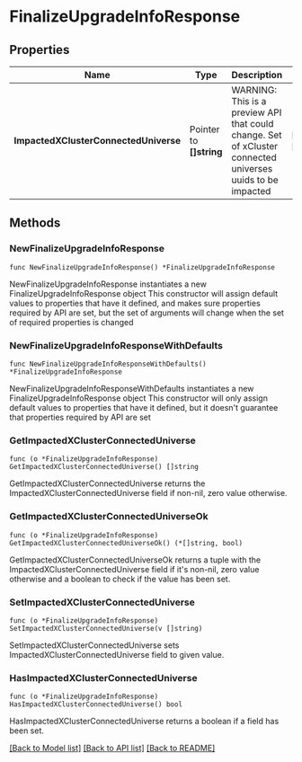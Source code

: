 # FinalizeUpgradeInfoResponse

## Properties

Name | Type | Description | Notes
------------ | ------------- | ------------- | -------------
**ImpactedXClusterConnectedUniverse** | Pointer to **[]string** | WARNING: This is a preview API that could change. Set of xCluster connected universes uuids to be impacted  | [optional] [readonly] 

## Methods

### NewFinalizeUpgradeInfoResponse

`func NewFinalizeUpgradeInfoResponse() *FinalizeUpgradeInfoResponse`

NewFinalizeUpgradeInfoResponse instantiates a new FinalizeUpgradeInfoResponse object
This constructor will assign default values to properties that have it defined,
and makes sure properties required by API are set, but the set of arguments
will change when the set of required properties is changed

### NewFinalizeUpgradeInfoResponseWithDefaults

`func NewFinalizeUpgradeInfoResponseWithDefaults() *FinalizeUpgradeInfoResponse`

NewFinalizeUpgradeInfoResponseWithDefaults instantiates a new FinalizeUpgradeInfoResponse object
This constructor will only assign default values to properties that have it defined,
but it doesn't guarantee that properties required by API are set

### GetImpactedXClusterConnectedUniverse

`func (o *FinalizeUpgradeInfoResponse) GetImpactedXClusterConnectedUniverse() []string`

GetImpactedXClusterConnectedUniverse returns the ImpactedXClusterConnectedUniverse field if non-nil, zero value otherwise.

### GetImpactedXClusterConnectedUniverseOk

`func (o *FinalizeUpgradeInfoResponse) GetImpactedXClusterConnectedUniverseOk() (*[]string, bool)`

GetImpactedXClusterConnectedUniverseOk returns a tuple with the ImpactedXClusterConnectedUniverse field if it's non-nil, zero value otherwise
and a boolean to check if the value has been set.

### SetImpactedXClusterConnectedUniverse

`func (o *FinalizeUpgradeInfoResponse) SetImpactedXClusterConnectedUniverse(v []string)`

SetImpactedXClusterConnectedUniverse sets ImpactedXClusterConnectedUniverse field to given value.

### HasImpactedXClusterConnectedUniverse

`func (o *FinalizeUpgradeInfoResponse) HasImpactedXClusterConnectedUniverse() bool`

HasImpactedXClusterConnectedUniverse returns a boolean if a field has been set.


[[Back to Model list]](../README.md#documentation-for-models) [[Back to API list]](../README.md#documentation-for-api-endpoints) [[Back to README]](../README.md)


